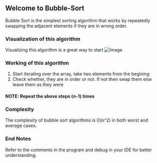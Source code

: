 ## Welcome to Bubble-Sort

Bubble Sort is the simplest sorting algorithm that works by repeatedly swapping the adjacent elements if they are in wrong order.

### Visualization of this algorithm

Visualizing this algorithm is a great way to start
![Image](https://he-s3.s3.amazonaws.com/media/uploads/2682167.png)

### Working of this algorithm

1. Start iterating over the array, take two elements from the begining
2. Check whether, they are in order or not. If not then swap them else leave them as they were

#### NOTE: Repeat the above steps (n-1) times

### Complexity

The complexity of bubble sort algorithms is O(n^2) in both worst and average cases.

### End Notes

Refer to the comments in the program and debug in your IDE for better understanding.
